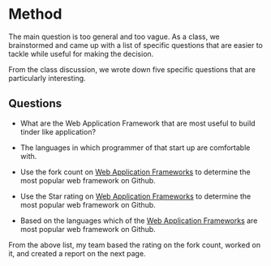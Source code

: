 # Method

The main question is too general and too vague. As a class, we brainstormed
and came up with a list of specific questions that are easier to tackle while useful
for making the decision.

From the class discussion, we wrote down five specific questions that are particularly interesting.

## Questions

*  What are the Web Application Framework that are most useful to build tinder like application?

* The languages in which programmer of that start up are comfortable with.

* Use the fork count on [Web Application Frameworks](https://github.com/showcases/web-application-frameworks?s=starskar) to determine the most popular web framework on Github.

* Use the Star rating on [Web Application Frameworks](https://github.com/showcases/web-application-frameworks?s=starskar) to determine the most popular web framework on Github.
* Based on the languages which of the  [Web Application Frameworks](https://github.com/showcases/web-application-frameworks?s=starskar) are most popular web framework on Github.


From the above list, my team based the rating on the fork count, worked on it, and created a report on the next page.
